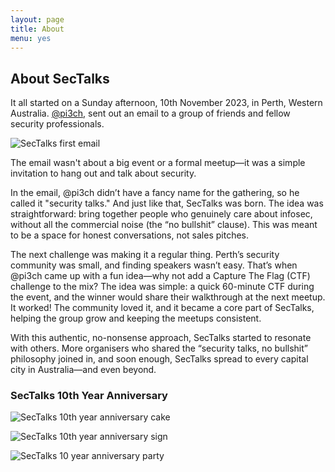 ```yaml
---
layout: page
title: About
menu: yes
---
```


## About SecTalks

It all started on a Sunday afternoon, 10th November 2023, in Perth, Western
Australia. [@pi3ch](https://x.com/pi3ch), sent out an email to a group of
friends and fellow security professionals.

<img src="{{ site.baseurl }}/images/sectalks_first_email.png"
     alt="SecTalks first email">

The email wasn't about a big event
or a formal meetup—it was a simple invitation to hang out and talk about
security.

In the email, @pi3ch didn’t have a fancy name for the gathering, so he called
it "security talks." And just like that, SecTalks was born. The idea was
straightforward: bring together people who genuinely care about infosec,
without all the commercial noise (the “no bullshit” clause). This was meant to
be a space for honest conversations, not sales pitches.

The next challenge was making it a regular thing. Perth’s security community
was small, and finding speakers wasn’t easy. That’s when @pi3ch came up with a
fun idea—why not add a Capture The Flag (CTF) challenge to the mix? The idea
was simple: a quick 60-minute CTF during the event, and the winner would share
their walkthrough at the next meetup. It worked! The community loved it, and it
became a core part of SecTalks, helping the group grow and keeping the meetups
consistent.

With this authentic, no-nonsense approach, SecTalks started to resonate with
others. More organisers who shared the “security talks, no bullshit” philosophy
joined in, and soon enough, SecTalks spread to every capital city in
Australia—and even beyond.

### SecTalks 10th Year Anniversary

<img src="{{ site.baseurl }}/images/sectalks-10th-year-3.jpg"
     alt="SecTalks 10th year anniversary cake">

<img src="{{ site.baseurl }}/images/sectalks-10th-year-2.jpg"
     alt="SecTalks 10th year anniversary sign">

<img src="{{ site.baseurl }}/images/sectalks-10th-year-1.jpg"
     alt="SecTalks 10 year anniversary party">
